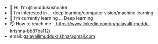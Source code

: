 - 👋 Hi, I’m @muddukrishna96
- 👀 I’m interested in ... deep learning/computer vision/machine learning 
- 🌱 I’m currently learning ... Deep learning
- 📫 How to reach me ...https://www.linkedin.com/in/galavalli-muddu-krishna-bb87ba112/
- email: galavallimuddukrishna@gmail.com

<!---
muddukrishna96/muddukrishna96 is a ✨ special ✨ repository because its `README.md` (this file) appears on your GitHub profile.
You can click the Preview link to take a look at your changes.
--->
